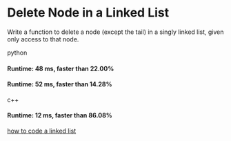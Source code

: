 # Delete Node in a Linked List

Write a function to delete a node (except the tail) in a singly linked list, given only access to that node.


python

#### Runtime: 48 ms, faster than 22.00%
#### Runtime: 52 ms, faster than 14.28%


c++
#### Runtime: 12 ms, faster than 86.08%


[how to code a linked list](https://www.freecodecamp.org/news/python-interview-question-guide-how-to-code-a-linked-list-fd77cbbd367d/)
